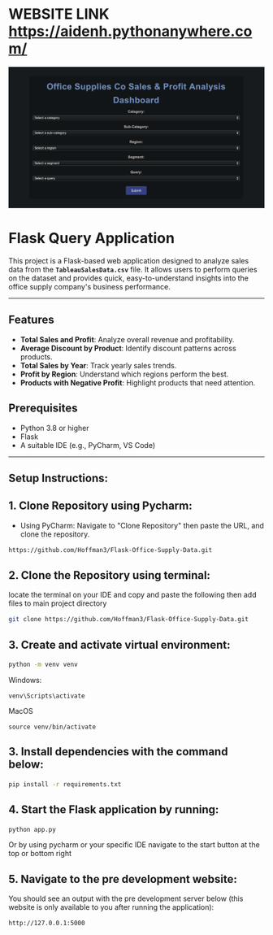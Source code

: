 # WEBSITE LINK https://aidenh.pythonanywhere.com/


![Dashboard Preview](images/website_image.png)


# **Flask Query Application**

This project is a Flask-based web application designed to analyze sales data from the **`TableauSalesData.csv`** file. It allows users to perform queries on the dataset and provides quick, easy-to-understand insights into the office supply company's business performance.

---

## **Features**

- **Total Sales and Profit**: Analyze overall revenue and profitability.
- **Average Discount by Product**: Identify discount patterns across products.
- **Total Sales by Year**: Track yearly sales trends.
- **Profit by Region**: Understand which regions perform the best.
- **Products with Negative Profit**: Highlight products that need attention.

## **Prerequisites**

- Python 3.8 or higher
- Flask
- A suitable IDE (e.g., PyCharm, VS Code)
---
## **Setup Instructions:**

## **1. Clone Repository using Pycharm:**
- Using PyCharm: Navigate to "Clone Repository" then paste the URL, and clone the repository.
```bash
https://github.com/Hoffman3/Flask-Office-Supply-Data.git
```

## **2. Clone the Repository using terminal:**
locate the terminal on your IDE and copy and paste the following then add files to main project directory
```bash
git clone https://github.com/Hoffman3/Flask-Office-Supply-Data.git
```
## **3. Create and activate virtual environment:**
```bash
python -m venv venv
```
Windows:
```
venv\Scripts\activate
```
MacOS
```
source venv/bin/activate
```

## **3. Install dependencies with the command below:**
```bash
pip install -r requirements.txt
```
## **4. Start the Flask application by running:**

```bash
python app.py

```
Or by using pycharm or your specific IDE navigate to the start button at the top or bottom right
## **5. Navigate to the pre development website:**
You should see an output with the pre development server below (this website is only available to you after running the application):

```
http://127.0.0.1:5000
```



